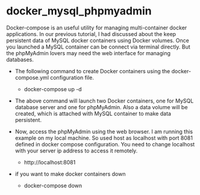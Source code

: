 # docker_mysql_phpmyadmin
Docker-compose is an useful utility for managing multi-container docker applications. In our previous tutorial, I had discussed about the keep persistent data of MySQL docker containers using Docker volumes. Once you launched a MySQL container can be connect via terminal directly. But the phpMyAdmin lovers may need the web interface for managing databases.

   * The following command to create Docker containers using the docker-compose.yml configuration file.

      - docker-compose up -d

   * The above command will launch two Docker containers, one for MySQL database server and one for phpMyAdmin. Also a data volume will be created, which is attached with MySQL container to make data persistent.

   * Now, access the phpMyAdmin using the web browser. I am running this example on my local machine. So used host as localhost with port 8081 defined in docker compose configuration. You need to change localhost with your server ip address to access it remotely.

      - http://localhost:8081

   * if you want to make docker containers down

      - docker-compose down

